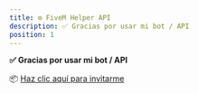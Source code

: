 ```yaml
---
title: ⚙️ FiveM Helper API
description: ✅ Gracias por usar mi bot / API
position: 1
---
```


**✅ Gracias por usar mi bot / API**

📦 [Haz clic aquí para invitarme](https://discord.com/oauth2/authorize?client_id=1208435537761796196)